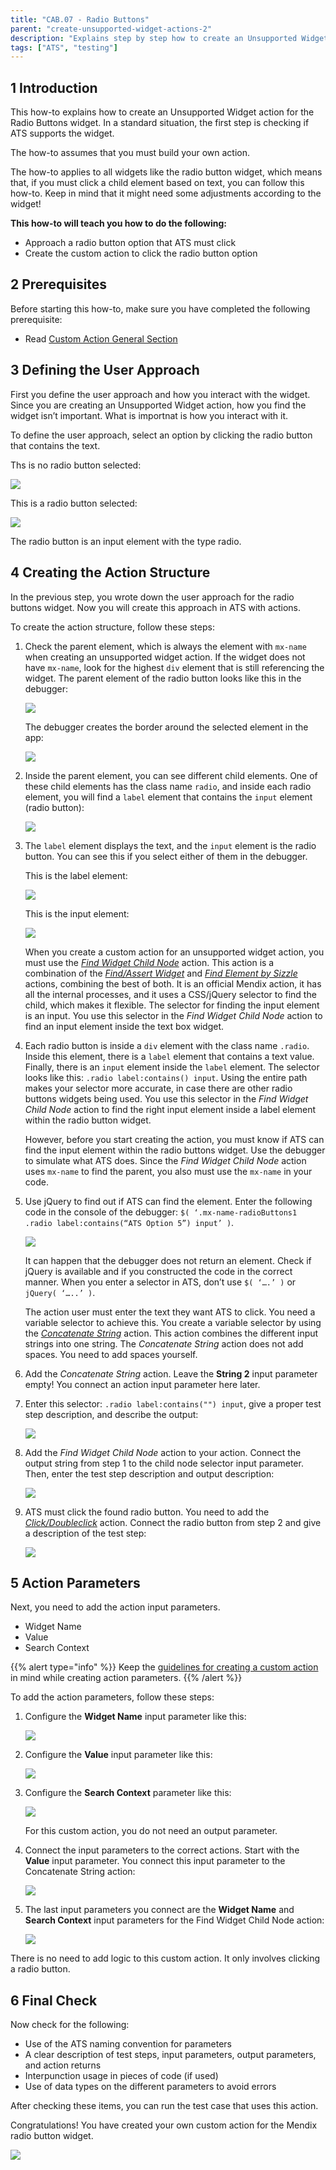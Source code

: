 ```yaml
---
title: "CAB.07 - Radio Buttons"
parent: "create-unsupported-widget-actions-2"
description: "Explains step by step how to create an Unsupported Widget action for the Mendix Radio Buttons widget."
tags: ["ATS", "testing"]
---
```


## 1 Introduction

This how-to explains how to create an Unsupported Widget action for the Radio Buttons widget. In a standard situation, the first step is checking if ATS supports the widget. 

The how-to assumes that you must build your own action.

The how-to applies to all widgets like the radio button widget, which means that, if you must click a child element based on text, you can follow this how-to. Keep in mind that it might need some adjustments according to the widget!

**This how-to will teach you how to do the following:**

* Approach a radio button option that ATS must click
* Create the custom action to click the radio button option

## 2 Prerequisites

Before starting this how-to, make sure you have completed the following prerequisite:
 
* Read [Custom Action General Section](custom-action-general-2)

## 3 Defining the User Approach

First you define the user approach and how you interact with the widget. Since you are creating an Unsupported Widget action, how you find the widget isn’t important. What is importnat is how you interact with it.

To define the user approach, select an option by clicking the radio button that contains the text. 

Ths is no radio button selected:

![](attachments/create-unsupported-widget-2/cab-07-radiobuttons-2/radiobuttons-nooptionselected.png)

This is a radio button selected:

![](attachments/create-unsupported-widget-2/cab-07-radiobuttons-2/radiobuttons-optionselected.png)

The radio button is an input element with the type radio.

## 4 Creating the Action Structure

In the previous step, you wrote down the user approach for the radio buttons widget. Now you will create this approach in ATS with actions. 

To create the action structure, follow these steps:

1.  Check the parent element, which is always the element with `mx-name` when creating an unsupported widget action. If the widget does not have `mx-name`, look for the highest `div` element that is still referencing the widget. The parent element of the radio button looks like this in the debugger:

    ![](attachments/create-unsupported-widget-2/cab-07-radiobuttons-2/radiobuttons-parentelement-debugger.png)

    The debugger creates the border around the selected element in the app:

    ![](attachments/create-unsupported-widget-2/cab-07-radiobuttons-2/radiobuttons-parentelement-outlined.png)

2.  Inside the parent element, you can see different child elements. One of these child elements has the class name `radio`, and inside each radio element, you will find a `label` element that contains the `input` element (radio button):

    ![](attachments/create-unsupported-widget-2/cab-07-radiobuttons-2/radiobuttons-childelement-label-input.png)

3.  The `label` element displays the text, and the `input` element is the radio button. You can see this if you select either of them in the debugger.

    This is the label element:

    ![](attachments/create-unsupported-widget-2/cab-07-radiobuttons-2/radiobuttons-childelement-label-outlined.png)

    This is the input element:

    ![](attachments/create-unsupported-widget-2/cab-07-radiobuttons-2/radiobuttons-childelement-input-outlined.png)

    When you create a custom action for an unsupported widget action, you must use the [*Find Widget Child Node*](/ats/refguide/rg-version-1/find-widget-child-node) action. This action is a combination of the [*Find/Assert Widget*](/ats/refguide/rg-version-1/findassert-widget) and [*Find Element by Sizzle*](/ats/refguide/rg-version-1/find-element-by-sizzle) actions, combining the best of both. It is an official Mendix action, it has all the internal processes, and it uses a CSS/jQuery selector to find the child, which makes it flexible. The selector for finding the input element is an input. You use this selector in the *Find Widget Child Node* action to find an input element inside the text box widget.

4.  Each radio button is inside a `div` element with the class name `.radio`. Inside this element, there is a `label` element that contains a text value. Finally, there is an `input` element inside the `label` element. The selector looks like this: `.radio label:contains() input`. Using the entire path makes your selector more accurate, in case there are other radio buttons widgets being used. You use this selector in the *Find Widget Child Node* action to find the right input element inside a label element within the radio button widget.

    However, before you start creating the action, you must know if ATS can find the input element within the radio buttons widget. Use the debugger to simulate what ATS does. Since the *Find Widget Child Node* action uses `mx-name` to find the parent, you also must use the `mx-name` in your code.

5.  Use jQuery to find out if ATS can find the element. Enter the following code in the console of the debugger: `$( ‘.mx-name-radioButtons1 .radio label:contains(“ATS Option 5”) input’ )`.

    ![](attachments/create-unsupported-widget-2/cab-07-radiobuttons-2/radiobuttons-childelement-input-selector-console.png)

    It can happen that the debugger does not return an element. Check if jQuery is available and if you constructed the code in the correct manner. When you enter a selector in ATS, don’t use `$( ‘….’ )` or `jQuery( ‘…..’ )`.

    The action user must enter the text they want ATS to click. You need a variable selector to achieve this. You create a variable selector by using the [*Concatenate String*](/ats/refguide/rg-version-1/concatenate-string) action. This action combines the different input strings into one string. The *Concatenate String* action does not add spaces. You need to add spaces yourself.

6. Add the *Concatenate String* action. Leave the **String 2** input parameter empty! You connect an action input parameter here later.

7.  Enter this selector: `.radio label:contains("") input`, give a proper test step description, and describe the output:

    ![](attachments/create-unsupported-widget-2/cab-07-radiobuttons-2/radiobuttons-concatenatestring-action.png)

8.  Add the *Find Widget Child Node* action to your action. Connect the output string from step 1 to the child node selector input parameter. Then, enter the test step description and output description:

    ![](attachments/create-unsupported-widget-2/cab-07-radiobuttons-2/radiobuttons-findwidgetchildnode-action.png)

9.  ATS must click the found radio button. You need to add the [*Click/Doubleclick*](/ats/refguide/rg-version-1/clickdoubleclick) action. Connect the radio button from step 2 and give a description of the test step:

    ![](attachments/create-unsupported-widget-2/cab-07-radiobuttons-2/radiobuttons-clickdoubleclick-action.png)

## 5 Action Parameters

Next, you need to add the action input parameters.

* Widget Name
* Value
* Search Context

{{% alert type="info" %}}
Keep the [guidelines for creating a custom action](/ats/bestpractices/bp-version-1/guidelines-custom-action-1) in mind while creating action parameters. 
{{% /alert %}}

To add the action parameters, follow these steps:

1.  Configure the **Widget Name** input parameter like this:

    ![](attachments/create-unsupported-widget-2/cab-07-radiobuttons-2/widget-name-parameter.png)

2.  Configure the **Value** input parameter like this:

    ![](attachments/create-unsupported-widget-2/cab-07-radiobuttons-2/value-parameter.png)

3.  Configure the **Search Context** parameter like this:

    ![](attachments/create-unsupported-widget-2/cab-07-radiobuttons-2/search-context-parameter.png)

    For this custom action, you do not need an output parameter.

4.  Connect the input parameters to the correct actions. Start with the **Value** input parameter. You connect this input parameter to the Concatenate String action:

    ![](attachments/create-unsupported-widget-2/cab-07-radiobuttons-2/radiobuttons-concatenatestring-action-parameters.png)

5.  The last input parameters you connect are the **Widget Name** and **Search Context** input parameters for the Find Widget Child Node action:

    ![](attachments/create-unsupported-widget-2/cab-07-radiobuttons-2/radiobuttons-findwidgetchildnode-action-parameters.png)

There is no need to add logic to this custom action. It only involves clicking a radio button.

## 6 Final Check

Now check for the following:

*  Use of the ATS naming convention for parameters
*  A clear description of test steps, input parameters, output parameters, and action returns
*  Interpunction usage in pieces of code (if used)
*  Use of data types on the different parameters to avoid errors

After checking these items, you can run the test case that uses this action.

Congratulations! You have created your own custom action for the Mendix radio button widget.

![](attachments/create-unsupported-widget-2/cab-07-radiobuttons-2/radiobuttons-finishedaction.png)
